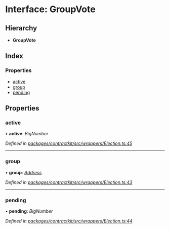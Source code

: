 # Interface: GroupVote

## Hierarchy

* **GroupVote**

## Index

### Properties

* [active](_wrappers_election_.groupvote.md#active)
* [group](_wrappers_election_.groupvote.md#group)
* [pending](_wrappers_election_.groupvote.md#pending)

## Properties

###  active

• **active**: *BigNumber*

*Defined in [packages/contractkit/src/wrappers/Election.ts:45](https://github.com/celo-org/celo-monorepo/blob/6049da1fa/packages/contractkit/src/wrappers/Election.ts#L45)*

___

###  group

• **group**: *[Address](../modules/_base_.md#address)*

*Defined in [packages/contractkit/src/wrappers/Election.ts:43](https://github.com/celo-org/celo-monorepo/blob/6049da1fa/packages/contractkit/src/wrappers/Election.ts#L43)*

___

###  pending

• **pending**: *BigNumber*

*Defined in [packages/contractkit/src/wrappers/Election.ts:44](https://github.com/celo-org/celo-monorepo/blob/6049da1fa/packages/contractkit/src/wrappers/Election.ts#L44)*
